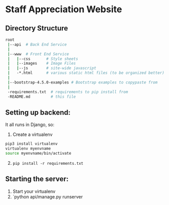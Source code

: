# Staff Appreciation Website

## Directory Structure

```bash
root 
 |--api  # Back End Service
 |
 |--www  # Front End Service
 |   |--css       # Style sheets
 |   |--images    # Image Files
 |   |--js        # site-wide javascript
 |   -*.html      # various static html files (to be organized better)
 |
 |--bootstrap-4.5.0-examples # Bootstrap examples to copypaste from
 | 
 -requirements.txt  # requirements to pip install from
 -README.md         # this file
```

## Setting up backend:
It all runs in Django, so:
1. Create a virtualenv
```bash
pip3 install virtualenv
virtualenv myenvname
source myenvname/bin/activate
```
2. `pip install -r requirements.txt`

## Starting the server:
1. Start your virtualenv
2. `python api/manage.py runserver

